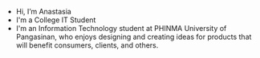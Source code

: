 -  Hi, I’m Anastasia
-  I'm a College IT Student
-  I'm an Information Technology student at PHINMA University of Pangasinan, who enjoys designing and creating ideas for products that will benefit consumers, clients, and others.

<!---
Anastasia29107/Anastasia29107 is a ✨ special ✨ repository because its `README.md` (this file) appears on your GitHub profile.
You can click the Preview link to take a look at your changes.
--->
